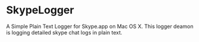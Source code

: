 SkypeLogger
===========

A Simple Plain Text Logger for Skype.app on Mac OS X.
This logger deamon is logging detailed skype chat logs in plain text.
